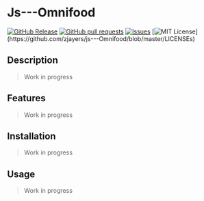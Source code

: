 # Js---Omnifood
[![GitHub Release](https://img.shields.io/github/release/zjayers/js---Omnifood.svg?style=flat)]()
[![GitHub pull requests](https://img.shields.io/github/issues-pr/zjayers/js---Omnifood.svg?style=flat)]()
[![Issues](https://img.shields.io/github/issues-raw/zjayers/js---Omnifood.svg?maxAge=25000)](https://github.com/zjayers/js---Omnifood/issues)
[![MIT License](https://img.shields.io/apm/l/atomic-ui.svg?)](https://github.com/zjayers/js---Omnifood/blob/master/LICENSEs)

## Description

> Work in progress

## Features

> Work in progress

## Installation

> Work in progress

## Usage

> Work in progress